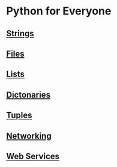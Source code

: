 # Python for Everyone

## [Strings](./strings.md)
## [Files](./files.md)
## [Lists](./lists.md)
## [Dictonaries](./dict.md)
## [Tuples](./tuples.md)
## [Networking](./networking.md)
## [Web Services](./webServices.md)
